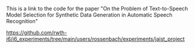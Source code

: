 This is a link to the code for the paper "On the Problem of Text-to-Speech Model Selection for Synthetic Data Generation in Automatic Speech Recognition"

https://github.com/rwth-i6/i6_experiments/tree/main/users/rossenbach/experiments/jaist_project
